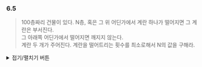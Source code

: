 ### 6.5
> 100층짜리 건물이 있다. N층, 혹은 그 위 어딘가에서 계란 하나가 떨어지면 그 계란은 부서진다.  
> 그 아래쪽 어딘가에서 떨어지면 깨지지 않는다.  
> 계란 두 개가 주어진다. 계란을 떨어트리는 횟수를 최소로해서 N의 값을 구해라. 

<details> 황규도
<summary>접기/펼치기 버튼</summary>
1, 4, 7, ... 97 100 층에서 순서대로 계란을 던집니다.
  
1. 계란이 i번째 층에서 계란을 던집니다.
  - 계란이 깨지지 않는다면 i+1번째 층에서 계란을 던집니다.
  - 계란이 깨지면, i-1 ~ i번째 층 사이에서 남은 계란을 던집니다.
 
</details>

